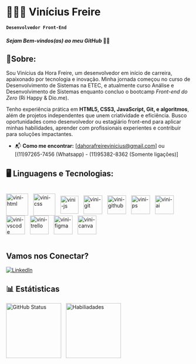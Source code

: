 # 🧑🏻‍💻 Vinícius Freire

**`Desenvolvedor Front-End`** 

#### ___*Sejam Bem-vindos(as) ao meu GitHub*___ 👋🏻

## 📨Sobre:

Sou Vinícius da Hora Freire, um desenvolvedor em início de carreira, apaixonado por tecnologia e inovação. Minha jornada começou no curso de Desenvolvimento de Sistemas na ETEC, e atualmente curso Análise e Desenvolvimento de Sistemas enquanto concluo o bootcamp *Front-end do Zero* (Ri Happy & Dio.me).

Tenho experiência prática em **HTML5, CSS3, JavaScript, Git, e algoritmos**, além de projetos independentes que unem criatividade e eficiência. Busco oportunidades como desenvolvedor ou estagiário front-end para aplicar minhas habilidades, aprender com profissionais experientes e contribuir para soluções impactantes.

 - 📬 **Como me encontrar:** [dahorafreirevinicius@gmail.com] ou [(11)97265-7456 (Whatsapp) - (11)95382-8362 (Somente ligações)]


## 🖥️ Linguagens e Tecnologias:

<div style="display: inline_block"><br>

<img align="center" style="padding-right:10px" alt="vini-html" height= "60px" width="60px" src="https://cdn.jsdelivr.net/gh/devicons/devicon@latest/icons/html5/html5-original-wordmark.svg" />  
<img align="center" style="padding-right:10px" alt="vini-css" height= "60px" width="60px" src="https://cdn.jsdelivr.net/gh/devicons/devicon@latest/icons/css3/css3-original-wordmark.svg" />
<img align="center" style="padding-right:10px" alt="vini-js" height= "49px" width="49px" src="https://cdn.jsdelivr.net/gh/devicons/devicon@latest/icons/javascript/javascript-original.svg" />
<img align="center" style="padding-right:10px" alt="vini-git" height= "51px" width="51px" src="https://cdn.jsdelivr.net/gh/devicons/devicon@latest/icons/git/git-plain.svg" />
<img align="center" style="padding-right:10px" alt="vini-github" height= "51px" width="51px" src="https://cdn.jsdelivr.net/gh/devicons/devicon@latest/icons/github/github-original.svg" />
<img align="center" style="padding-right:10px" alt="vini-ps" height= "51px" width="51px" src="https://cdn.jsdelivr.net/gh/devicons/devicon@latest/icons/photoshop/photoshop-original.svg" />
<img align="center" style="padding-right:10px" alt="vini-ai" height= "51px" width="51px" src="https://cdn.jsdelivr.net/gh/devicons/devicon@latest/icons/illustrator/illustrator-plain.svg" />
<img align="center" style="padding-right:10px" alt="vini-vscode" height= "51px" width="51px" src="https://cdn.jsdelivr.net/gh/devicons/devicon@latest/icons/vscode/vscode-original.svg" />
<img align="center" style="padding-right:10px" alt="vini-trello" height= "51px" width="51px" src="https://cdn.jsdelivr.net/gh/devicons/devicon@latest/icons/trello/trello-original-wordmark.svg" />
<img align="center" style="padding-right:10px" alt="vini-figma" height= "51px" width="51px"s src="https://cdn.jsdelivr.net/gh/devicons/devicon@latest/icons/figma/figma-original.svg" />
<img align="center" style="padding-right:10px" alt="vini-canva" height= "51px" width="51px"  src="https://cdn.jsdelivr.net/gh/devicons/devicon@latest/icons/canva/canva-original.svg" />
          
</div><br>

## Vamos nos Conectar?

[![LinkedIn](https://img.shields.io/badge/LinkedIn-0077B5?style=for-the-badge&logo=linkedin&logoColor=white)](https://www.linkedin.com/in/vinícius-dahora-freire//)

## 📊 Estátisticas

<p>
    <img align="left" alt="GitHub Status" height="150" style="padding-right:10px;" src="https://github-readme-stats.vercel.app/api?username=Vinicius-Hora-freire&theme=github_dark&include_all_commits=true&locale=pt-br">
</p>

<p>
    <img align="left" alt="Habiliadades" height="150" style="padding-right:10px;" src="https://github-readme-stats.vercel.app/api/top-langs/?username=Vinicius-Hora-freire&layout=compact&langs_count=16&theme=github_dark">
</p>

